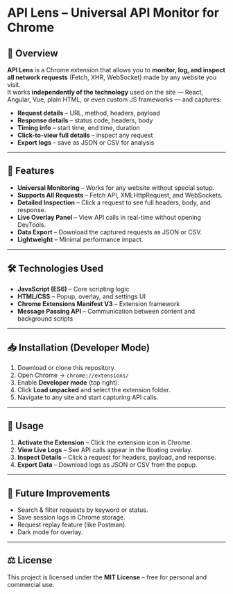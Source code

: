 # API Lens – Universal API Monitor for Chrome

## 📌 Overview

**API Lens** is a Chrome extension that allows you to **monitor, log, and inspect all network requests** (Fetch, XHR, WebSocket) made by any website you visit.  
It works **independently of the technology** used on the site — React, Angular, Vue, plain HTML, or even custom JS frameworks — and captures:

- **Request details** – URL, method, headers, payload
- **Response details** – status code, headers, body
- **Timing info** – start time, end time, duration
- **Click-to-view full details** – inspect any request
- **Export logs** – save as JSON or CSV for analysis

---

## 🚀 Features

- **Universal Monitoring** – Works for any website without special setup.
- **Supports All Requests** – Fetch API, XMLHttpRequest, and WebSockets.
- **Detailed Inspection** – Click a request to see full headers, body, and response.
- **Live Overlay Panel** – View API calls in real-time without opening DevTools.
- **Data Export** – Download the captured requests as JSON or CSV.
- **Lightweight** – Minimal performance impact.

---

## 🛠 Technologies Used

- **JavaScript (ES6)** – Core scripting logic
- **HTML/CSS** – Popup, overlay, and settings UI
- **Chrome Extensions Manifest V3** – Extension framework
- **Message Passing API** – Communication between content and background scripts

---

## 📥 Installation (Developer Mode)

1. Download or clone this repository.
2. Open Chrome → `chrome://extensions/`
3. Enable **Developer mode** (top right).
4. Click **Load unpacked** and select the extension folder.
5. Navigate to any site and start capturing API calls.

---

## 📖 Usage

1. **Activate the Extension** – Click the extension icon in Chrome.
2. **View Live Logs** – See API calls appear in the floating overlay.
3. **Inspect Details** – Click a request for headers, payload, and response.
4. **Export Data** – Download logs as JSON or CSV from the popup.

---

## 🔮 Future Improvements

- Search & filter requests by keyword or status.
- Save session logs in Chrome storage.
- Request replay feature (like Postman).
- Dark mode for overlay.

---

## ⚖️ License

This project is licensed under the **MIT License** – free for personal and commercial use.
